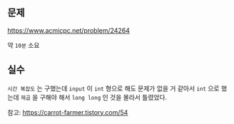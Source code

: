 ## 문제

https://www.acmicpc.net/problem/24264

약 `10분` 소요

## 실수

`시간 복잡도` 는 구했는데 `input` 이 `int` 형으로 해도 문제가 없을 거 같아서 `int` 으로 했는데 `제곱` 을 구해야 해서 `long long` 인 것을 몰라서 틀렸었다.

참고: https://carrot-farmer.tistory.com/54
